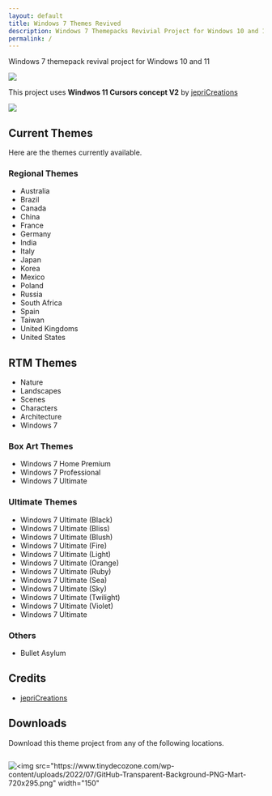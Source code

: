 ```yaml
---
layout: default
title: Windows 7 Themes Revived
description: Windows 7 Themepacks Revivial Project for Windows 10 and 11
permalink: /
---
```


Windows 7 themepack revival project for Windows 10 and 11

![][Preview]

This project uses **Windwos 11 Cursors concept V2** by [jepriCreations][jepriCreations]

![][Cursors]

## Current Themes
Here are the themes currently available.

### Regional Themes
- Australia
- Brazil
- Canada
- China
- France
- Germany
- India
- Italy
- Japan
- Korea
- Mexico
- Poland
- Russia
- South Africa
- Spain
- Taiwan
- United Kingdoms
- United States

## RTM Themes
- Nature
- Landscapes
- Scenes
- Characters
- Architecture
- Windows 7

### Box Art Themes
- Windows 7 Home Premium
- Windows 7 Professional
- Windows 7 Ultimate

### Ultimate Themes
- Windows 7 Ultimate (Black)
- Windows 7 Ultimate (Bliss)
- Windows 7 Ultimate (Blush)
- Windows 7 Ultimate (Fire)
- Windows 7 Ultimate (Light)
- Windows 7 Ultimate (Orange)
- Windows 7 Ultimate (Ruby)
- Windows 7 Ultimate (Sea)
- Windows 7 Ultimate (Sky)
- Windows 7 Ultimate (Twilight)
- Windows 7 Ultimate (Violet)
- Windows 7 Ultimate

### Others
- Bullet Asylum

## Credits
- [jepriCreations][jepriCreations]

## Downloads

Download this theme project from any of the following locations.

![<img src="https://upload.wikimedia.org/wikipedia/he/thumb/9/9e/Deviantart_logo.png/250px-Deviantart_logo.png" width="150">][DeviantArt]

![<img src="https://www.tinydecozone.com/wp-content/uploads/2022/07/GitHub-Transparent-Background-PNG-Mart-720x295.png" width="150"][GitHub]


[GitHub]: https://github.com/The-Back-Room/Windows-7-Themes-Revived
[DeviantArt]: https://www.deviantart.com/og-nimbi/art/Windows-7-Themes-Revived-1128145485
[jepriCreations]: https://www.deviantart.com/jepricreations
[Preview]: https://images-wixmp-ed30a86b8c4ca887773594c2.wixmp.com/i/836bd001-fc1e-41ac-8fce-917bee5d1f0e/dino2ml-ee84d62e-9ad3-4dbe-a5f3-62c414afec6e.png/v1/fill/w_1200,h_557,q_80,strp/windows_7_themes_revived_by_og_nimbi_dino2ml-fullview.jpg
[Cursors]: https://images-wixmp-ed30a86b8c4ca887773594c2.wixmp.com/i/1d4615ed-fd22-417b-970a-753c792ac85b/densjkc-075319a6-7941-4e08-b891-3dbdcc5316ad.jpg/v1/fill/w_1129,h_708,q_70,strp/windows_11_cursors_concept_v2_by_jepricreations_densjkc-pre.jpg
